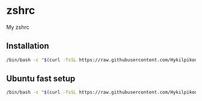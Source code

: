 # zshrc
My zshrc

## Installation
```sh
/bin/bash -c "$(curl -fsSL https://raw.githubusercontent.com/Hykilpikonna/zshrc/HEAD/fastinstall.sh)"
```

## Ubuntu fast setup
```sh
/bin/bash -c "$(curl -fsSL https://raw.githubusercontent.com/Hykilpikonna/zshrc/HEAD/ubuntu_setup.sh)"
```
